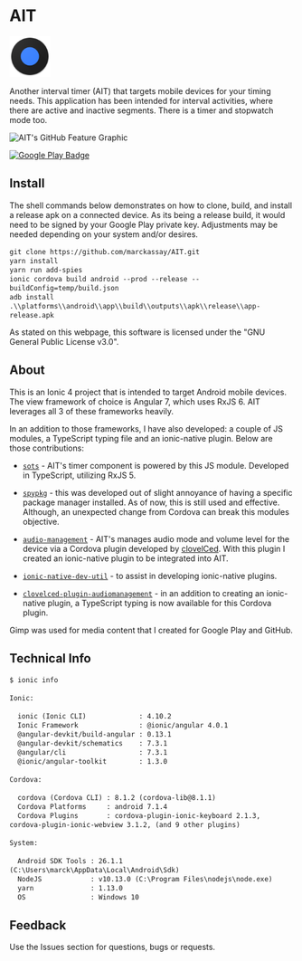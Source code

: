 # AIT

![AIT](resources/icon.png)

Another interval timer (AIT) that targets mobile devices for your timing needs. This application has been intended for interval activities, where there are active and inactive segments. There is a timer and stopwatch mode too.

![AIT's GitHub Feature Graphic](resources/media/1024x500.png)

[![Google Play Badge](resources/android/google-play-badge.png)](https://play.google.com/store/apps/details?id=github.marckassay.ait)

## Install

The shell commands below demonstrates on how to clone, build, and install a release apk on a connected device. As its being a release build, it would need to be signed by your Google Play private key. Adjustments may be needed depending on your system and/or desires.

```shell
git clone https://github.com/marckassay/AIT.git
yarn install
yarn run add-spies
ionic cordova build android --prod --release --buildConfig=temp/build.json
adb install .\\platforms\\android\\app\\build\\outputs\\apk\\release\\app-release.apk
```

As stated on this webpage, this software is licensed under the "GNU General Public License v3.0".

## About

This is an Ionic 4 project that is intended to target Android mobile devices. The view framework of choice is Angular 7, which uses RxJS 6. AIT leverages all 3 of these frameworks heavily.

In an addition to those frameworks, I have also developed: a couple of JS modules, a TypeScript typing file and an ionic-native plugin. Below are those contributions:

- [`sots`](https://github.com/marckassay/sots) - AIT's timer component is powered by this JS module. Developed in TypeScript, utilizing RxJS 5.

- [`spypkg`](https://github.com/marckassay/spypkg) - this was developed out of slight annoyance of having a specific package manager installed. As of now, this is still used and effective. Although, an unexpected change from Cordova can break this modules objective.

- [`audio-management`](https://github.com/ionic-team/ionic-native/tree/master/src/%40ionic-native/plugins/audio-management) - AIT's manages audio mode and volume level for the device via a Cordova plugin developed by [clovelCed](https://github.com/clovelCed). With this plugin I created an ionic-native plugin to be integrated into AIT.

- [`ionic-native-dev-util`](https://github.com/marckassay/ionic-native-dev-util) - to assist in developing ionic-native plugins.

- [`clovelced-plugin-audiomanagement`](https://github.com/DefinitelyTyped/DefinitelyTyped/tree/master/types/clovelced-plugin-audiomanagement) - in an addition to creating an ionic-native plugin, a TypeScript typing is now available for this Cordova plugin.

Gimp was used for media content that I created for Google Play and GitHub.

## Technical Info

```shell
$ ionic info

Ionic:

  ionic (Ionic CLI)             : 4.10.2
  Ionic Framework               : @ionic/angular 4.0.1
  @angular-devkit/build-angular : 0.13.1
  @angular-devkit/schematics    : 7.3.1
  @angular/cli                  : 7.3.1
  @ionic/angular-toolkit        : 1.3.0

Cordova:

  cordova (Cordova CLI) : 8.1.2 (cordova-lib@8.1.1)
  Cordova Platforms     : android 7.1.4
  Cordova Plugins       : cordova-plugin-ionic-keyboard 2.1.3, cordova-plugin-ionic-webview 3.1.2, (and 9 other plugins)

System:

  Android SDK Tools : 26.1.1 (C:\Users\marck\AppData\Local\Android\Sdk)
  NodeJS            : v10.13.0 (C:\Program Files\nodejs\node.exe)
  yarn              : 1.13.0
  OS                : Windows 10
```

## Feedback

Use the Issues section for questions, bugs or requests.
